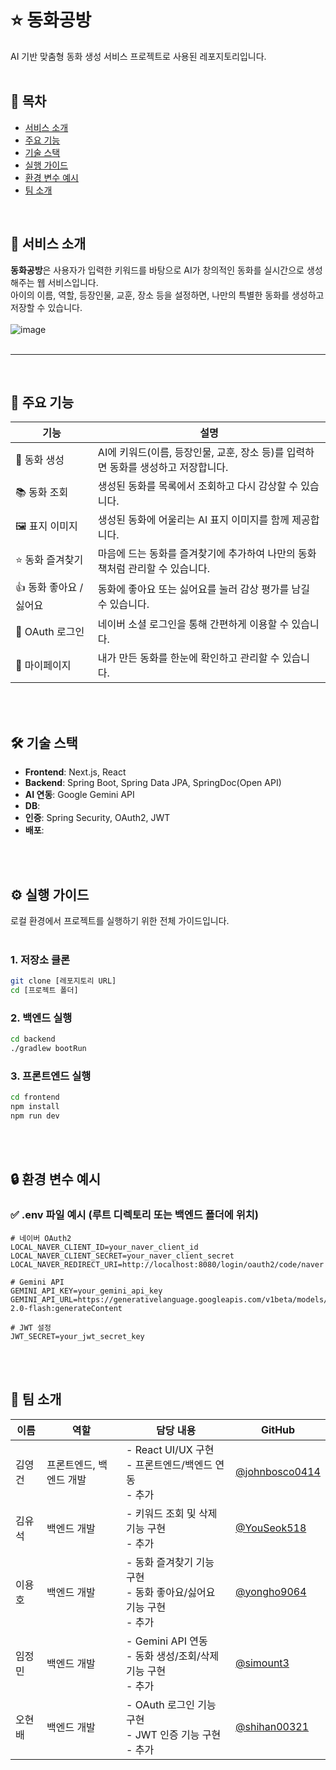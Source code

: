 # ⭐ 동화공방
AI 기반 맞춤형 동화 생성 서비스 프로젝트로 사용된 레포지토리입니다.
<br><br>

## 📑 목차

- [서비스 소개](#-서비스-소개)
- [주요 기능](#-주요-기능)
- [기술 스택](#️-기술-스택)
- [실행 가이드](#️-실행-가이드)
- [환경 변수 예시](#-환경-변수-예시)
- [팀 소개](#-팀-소개)

<br>

## 📖 서비스 소개
**동화공방**은 사용자가 입력한 키워드를 바탕으로 AI가 창의적인 동화를 실시간으로 생성해주는 웹 서비스입니다.  
아이의 이름, 역할, 등장인물, 교훈, 장소 등을 설정하면, 나만의 특별한 동화를 생성하고 저장할 수 있습니다.
<br><br>
![image](https://i.postimg.cc/jjv8ZPzC/Chat-GPT-Image-2025-7-28-04-07-03.png)
<br><br>

---
<br>

## 🚀 주요 기능

| 기능 | 설명 |
|------|------|
| 🎨 동화 생성 | AI에 키워드(이름, 등장인물, 교훈, 장소 등)를 입력하면 동화를 생성하고 저장합니다. |
| 📚 동화 조회 | 생성된 동화를 목록에서 조회하고 다시 감상할 수 있습니다. |
| 🖼️ 표지 이미지 | 생성된 동화에 어울리는 AI 표지 이미지를 함께 제공합니다. |
| ⭐ 동화 즐겨찾기 | 마음에 드는 동화를 즐겨찾기에 추가하여 나만의 동화책처럼 관리할 수 있습니다. |
| 👍 동화 좋아요 / 싫어요 | 동화에 좋아요 또는 싫어요를 눌러 감상 평가를 남길 수 있습니다. |
| 👤 OAuth 로그인 | 네이버 소셜 로그인을 통해 간편하게 이용할 수 있습니다. |
| 💾 마이페이지 | 내가 만든 동화를 한눈에 확인하고 관리할 수 있습니다. |

<br><br>

## 🛠️ 기술 스택

- **Frontend**: Next.js, React
- **Backend**: Spring Boot, Spring Data JPA, SpringDoc(Open API)
- **AI 연동**: Google Gemini API
- **DB**:
- **인증**: Spring Security, OAuth2, JWT
- **배포**:

<br><br>
## ⚙️ 실행 가이드
로컬 환경에서 프로젝트를 실행하기 위한 전체 가이드입니다.
<br><br>

### 1. 저장소 클론
```bash
git clone [레포지토리 URL]
cd [프로젝트 폴더]
```
### 2. 백엔드 실행
```bash
cd backend
./gradlew bootRun
```

### 3. 프론트엔드 실행
```bash
cd frontend
npm install
npm run dev
```

<br><br>

## 🔒 환경 변수 예시


### ✅ .env 파일 예시 (루트 디렉토리 또는 백엔드 폴더에 위치)

```env
# 네이버 OAuth2
LOCAL_NAVER_CLIENT_ID=your_naver_client_id
LOCAL_NAVER_CLIENT_SECRET=your_naver_client_secret
LOCAL_NAVER_REDIRECT_URI=http://localhost:8080/login/oauth2/code/naver

# Gemini API
GEMINI_API_KEY=your_gemini_api_key
GEMINI_API_URL=https://generativelanguage.googleapis.com/v1beta/models/gemini-2.0-flash:generateContent

# JWT 설정
JWT_SECRET=your_jwt_secret_key
```
<br><br>


## 📌 팀 소개

| 이름 | 역할 | 담당 내용 | GitHub |
|------|------|------------|--------|
| 김영건 | 프론트엔드, 백엔드 개발 | - React UI/UX 구현<br>- 프론트엔드/백엔드 연동<br>- 추가 | [@johnbosco0414](https://github.com/johnbosco0414) |
| 김유석 | 백엔드 개발 | - 키워드 조회 및 삭제 기능 구현<br>- 추가  | [@YouSeok518](https://github.com/YouSeok518) |
| 이용호 | 백엔드 개발 | - 동화 즐겨찾기 기능 구현<br>- 동화 좋아요/싫어요 기능 구현<br>- 추가 | [@yongho9064](https://github.com/yongho9064 ) |
| 임정민 | 백엔드 개발 | - Gemini API 연동<br>- 동화 생성/조회/삭제 기능 구현<br>- 추가 | [@simount3](https://github.com/simount3) |
| 오현배 | 백엔드 개발 | - OAuth 로그인 기능 구현<br>- JWT 인증 기능 구현<br>- 추가 | [@shihan00321](https://github.com/shihan00321) |